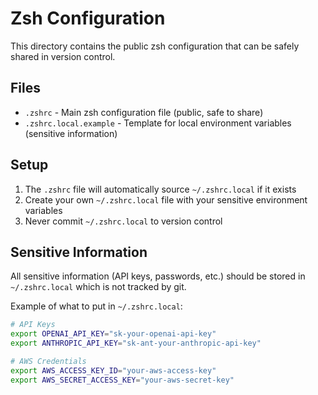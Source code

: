 # Zsh Configuration

This directory contains the public zsh configuration that can be safely shared in version control.

## Files

- `.zshrc` - Main zsh configuration file (public, safe to share)
- `.zshrc.local.example` - Template for local environment variables (sensitive information)

## Setup

1. The `.zshrc` file will automatically source `~/.zshrc.local` if it exists
2. Create your own `~/.zshrc.local` file with your sensitive environment variables
3. Never commit `~/.zshrc.local` to version control

## Sensitive Information

All sensitive information (API keys, passwords, etc.) should be stored in `~/.zshrc.local` which is not tracked by git.

Example of what to put in `~/.zshrc.local`:

```bash
# API Keys
export OPENAI_API_KEY="sk-your-openai-api-key"
export ANTHROPIC_API_KEY="sk-ant-your-anthropic-api-key"

# AWS Credentials
export AWS_ACCESS_KEY_ID="your-aws-access-key"
export AWS_SECRET_ACCESS_KEY="your-aws-secret-key"
```
